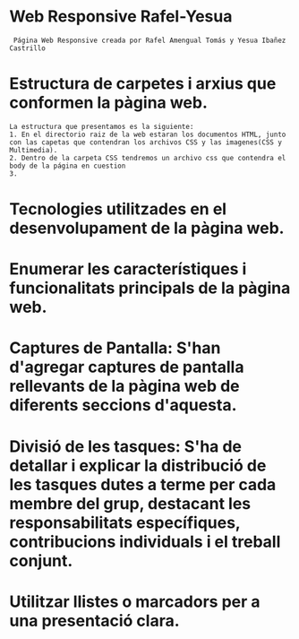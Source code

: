 # Web Responsive Rafel-Yesua
     Página Web Responsive creada por Rafel Amengual Tomás y Yesua Ibañez Castrillo
# Estructura de carpetes i arxius que conformen la pàgina web.
    La estructura que presentamos es la siguiente:
    1. En el directorio raiz de la web estaran los documentos HTML, junto con las capetas que contendran los archivos CSS y las imagenes(CSS y Multimedia).
    2. Dentro de la carpeta CSS tendremos un archivo css que contendra el body de la página en cuestion
    3.
# Tecnologies utilitzades en el desenvolupament de la pàgina web.

# Enumerar les característiques i funcionalitats principals de la pàgina web.

# Captures de Pantalla: S'han d'agregar captures de pantalla rellevants de la pàgina web de diferents seccions d'aquesta.

# Divisió de les tasques: S'ha de detallar i explicar la distribució de les tasques dutes a terme per cada membre del grup, destacant les responsabilitats específiques, contribucions individuals i el treball conjunt.

# Utilitzar llistes o marcadors per a una presentació clara.
